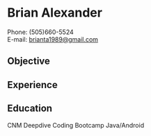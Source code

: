 # Brian Alexander
Phone: (505)660-5524    
E-mail: [brianta1989@gmail.com](mailto:brianta1989@gmail.com)    



## Objective


## Experience


## Education
CNM Deepdive Coding Bootcamp Java/Android   
